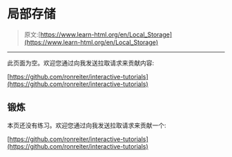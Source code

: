 # 局部存储

> 原文:[https://www.learn-html.org/en/Local_Storage](https://www.learn-html.org/en/Local_Storage)

* * *

此页面为空。欢迎您通过向我发送拉取请求来贡献内容:

[https://github.com/ronreiter/interactive-tutorials](https://github.com/ronreiter/interactive-tutorials)

## 锻炼

本页还没有练习。欢迎您通过向我发送拉取请求来贡献一个:

[https://github.com/ronreiter/interactive-tutorials](https://github.com/ronreiter/interactive-tutorials)